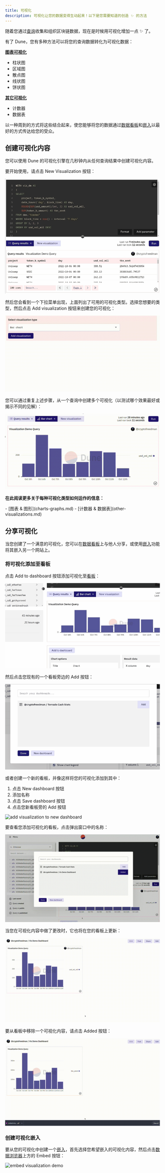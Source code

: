 ```yaml
---
title: 可视化
description: 可视化让您的数据变得生动起来！以下是您需要知道的创造 ✨ 的方法
---
```


随着您通过[查询](../../features/queries/)收集和组织区块链数据，现在是时候用可视化增加一点 ✨ 了。

有了 Dune，您有多种方法可以将您的查询数据转化为可视化数据：

[**图表可视化**](charts-graphs.md)

* 柱状图
* 区域图
* 散点图
* 线状图
* 饼状图

[**其它可视化**](other-visualizations.md)

* 计数器
* 数据表

以一种周到的方式将这些结合起来，使您能够将您的数据通过[数据看板](../../features/dashboards.md)和[嵌入](../sharing/embeds/index.md)以最好的方式传达给您的受众。

## 创建可视化内容

您可以使用 Dune 的可视化引擎在几秒钟内从任何查询结果中创建可视化内容。

要开始使用，请点击 <span class="fk-btn-2">New Visualization</span> 按钮：

![new visualization click button](images/new-visualization-click-button.gif)

然后您会看到一个下拉菜单出现，上面列出了可用的可视化类型。选择您想要的类型，然后点击 <span class="fk-btn-1">Add visualization</span> 按钮来创建您的可视化：

![select visualization from dropdown](images/select-visualization-from-dropdown.gif)

您可以通过重复上述步骤，从一个查询中创建多个可视化（以测试哪个效果最好或揭示不同的见解）：

![](images/adding-multiple-visualizations.gif)

**在此阅读更多关于每种可视化类型如何运作的信息：**

<div class="cards grid" markdown>
- [图表 & 图形](charts-graphs.md)
- [计数器 & 数据表](other-visualizations.md)
</div>

## 分享可视化

当您创建了一个满意的可视化，您可以在[数据看板](../dashboards.md)上与他人分享，或使用[嵌入](../sharing/embeds/index.md)功能将其嵌入另一个网站上。

### 将可视化添加至看板

点击 <span class="fk-btn-3">Add to dashboard</span> 按钮添加可视化至[看板](../dashboards.md)：

![add visualization to dashboard](images/add-visualization-to-dashboard.gif)

然后点击您现有的一个看板旁边的 <span class="fk-btn-2">Add</span> 按钮：

![added to dashboard](images/added-to-dashboard.gif)

 或者创建一个新的看板，并像这样将您的可视化添加到其中：
 
 1. 点击 <span class="fk-btn-3">New dashboard</span> 按钮
 2. 添加名称
 3. 点击 <span class="fk-btn-1">Save dashboard</span> 按钮
 4. 点击您新看板旁的 <span class="fk-btn-2">Add</span> 按钮

![add visualization to new dashboard](images/add-visualization-to-new-dashboard.gif)

要查看您添加可视化的看板，点击弹出窗口中的名称：

![view visualization on dashboard](images/view-visualization-on-dashboard.gif)

当您在可视化内容中做了更改时，它也将在您的看板上更新：

![changing visualization updates dashboard](images/changing-visualization-updates-dashboard.gif)

要从看板中移除一个可视化内容，请点击 <span class="fk-btn-4">Added</span> 按钮：

![removing visualization from dashboard](images/removing-visualization-from-dashboard.gif)

### 创建可视化嵌入

要从您的可视化中创建一个[嵌入](../sharing/embeds/index.md)，首先选择您希望嵌入的可视化内容，然后点击[数据浏览器](../../features/queries/data-explorer.md)上方的 <span class="fk-btn-3">Embed</span> 按钮：

![embed visualization demo](images/embed-visualization-demo.gif)